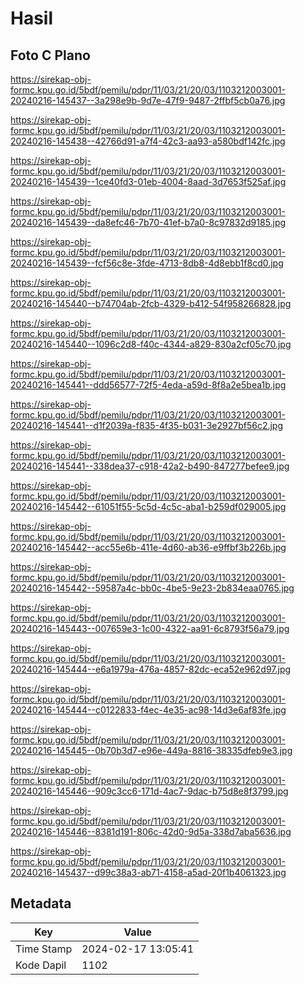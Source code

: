# Hasil

## Foto C Plano

https://sirekap-obj-formc.kpu.go.id/5bdf/pemilu/pdpr/11/03/21/20/03/1103212003001-20240216-145437--3a298e9b-9d7e-47f9-9487-2ffbf5cb0a76.jpg

https://sirekap-obj-formc.kpu.go.id/5bdf/pemilu/pdpr/11/03/21/20/03/1103212003001-20240216-145438--42766d91-a7f4-42c3-aa93-a580bdf142fc.jpg

https://sirekap-obj-formc.kpu.go.id/5bdf/pemilu/pdpr/11/03/21/20/03/1103212003001-20240216-145439--1ce40fd3-01eb-4004-8aad-3d7653f525af.jpg

https://sirekap-obj-formc.kpu.go.id/5bdf/pemilu/pdpr/11/03/21/20/03/1103212003001-20240216-145439--da8efc46-7b70-41ef-b7a0-8c97832d9185.jpg

https://sirekap-obj-formc.kpu.go.id/5bdf/pemilu/pdpr/11/03/21/20/03/1103212003001-20240216-145439--fcf56c8e-3fde-4713-8db8-4d8ebb1f8cd0.jpg

https://sirekap-obj-formc.kpu.go.id/5bdf/pemilu/pdpr/11/03/21/20/03/1103212003001-20240216-145440--b74704ab-2fcb-4329-b412-54f958266828.jpg

https://sirekap-obj-formc.kpu.go.id/5bdf/pemilu/pdpr/11/03/21/20/03/1103212003001-20240216-145440--1096c2d8-f40c-4344-a829-830a2cf05c70.jpg

https://sirekap-obj-formc.kpu.go.id/5bdf/pemilu/pdpr/11/03/21/20/03/1103212003001-20240216-145441--ddd56577-72f5-4eda-a59d-8f8a2e5bea1b.jpg

https://sirekap-obj-formc.kpu.go.id/5bdf/pemilu/pdpr/11/03/21/20/03/1103212003001-20240216-145441--d1f2039a-f835-4f35-b031-3e2927bf56c2.jpg

https://sirekap-obj-formc.kpu.go.id/5bdf/pemilu/pdpr/11/03/21/20/03/1103212003001-20240216-145441--338dea37-c918-42a2-b490-847277befee9.jpg

https://sirekap-obj-formc.kpu.go.id/5bdf/pemilu/pdpr/11/03/21/20/03/1103212003001-20240216-145442--61051f55-5c5d-4c5c-aba1-b259df029005.jpg

https://sirekap-obj-formc.kpu.go.id/5bdf/pemilu/pdpr/11/03/21/20/03/1103212003001-20240216-145442--acc55e6b-411e-4d60-ab36-e9ffbf3b226b.jpg

https://sirekap-obj-formc.kpu.go.id/5bdf/pemilu/pdpr/11/03/21/20/03/1103212003001-20240216-145442--59587a4c-bb0c-4be5-9e23-2b834eaa0765.jpg

https://sirekap-obj-formc.kpu.go.id/5bdf/pemilu/pdpr/11/03/21/20/03/1103212003001-20240216-145443--007659e3-1c00-4322-aa91-6c8793f56a79.jpg

https://sirekap-obj-formc.kpu.go.id/5bdf/pemilu/pdpr/11/03/21/20/03/1103212003001-20240216-145444--e6a1979a-476a-4857-82dc-eca52e962d97.jpg

https://sirekap-obj-formc.kpu.go.id/5bdf/pemilu/pdpr/11/03/21/20/03/1103212003001-20240216-145444--c0122833-f4ec-4e35-ac98-14d3e6af83fe.jpg

https://sirekap-obj-formc.kpu.go.id/5bdf/pemilu/pdpr/11/03/21/20/03/1103212003001-20240216-145445--0b70b3d7-e96e-449a-8816-38335dfeb9e3.jpg

https://sirekap-obj-formc.kpu.go.id/5bdf/pemilu/pdpr/11/03/21/20/03/1103212003001-20240216-145446--909c3cc6-171d-4ac7-9dac-b75d8e8f3799.jpg

https://sirekap-obj-formc.kpu.go.id/5bdf/pemilu/pdpr/11/03/21/20/03/1103212003001-20240216-145446--8381d191-806c-42d0-9d5a-338d7aba5636.jpg

https://sirekap-obj-formc.kpu.go.id/5bdf/pemilu/pdpr/11/03/21/20/03/1103212003001-20240216-145437--d99c38a3-ab71-4158-a5ad-20f1b4061323.jpg


## Metadata

| Key        | Value               |
| ---------- | ------------------- |
| Time Stamp | 2024-02-17 13:05:41 |
| Kode Dapil | 1102                |




